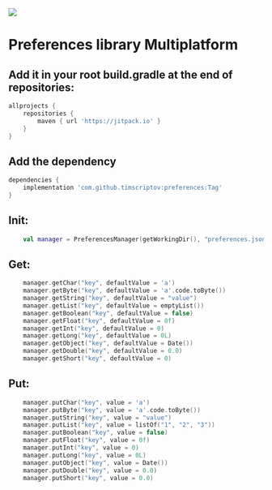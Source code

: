[![](https://jitpack.io/v/TimScriptov/preferences.svg)](https://jitpack.io/#TimScriptov/preferences)

# Preferences library Multiplatform

## Add it in your root build.gradle at the end of repositories:
```groovy
allprojects {
    repositories {
        maven { url 'https://jitpack.io' }
    }
}
```

## Add the dependency
```groovy
dependencies {
    implementation 'com.github.timscriptov:preferences:Tag'
}
```

## Init:
```kotlin
    val manager = PreferencesManager(getWorkingDir(), "preferences.json")
```

## Get:
```kotlin
    manager.getChar("key", defaultValue = 'a')
    manager.getByte("key", defaultValue = 'a'.code.toByte())
    manager.getString("key", defaultValue = "value")
    manager.getList("key", defaultValue = emptyList())
    manager.getBoolean("key", defaultValue = false)
    manager.getFloat("key", defaultValue = 0f)
    manager.getInt("key", defaultValue = 0)
    manager.getLong("key", defaultValue = 0L)
    manager.getObject("key", defaultValue = Date())
    manager.getDouble("key", defaultValue = 0.0)
    manager.getShort("key", defaultValue = 0)
```

## Put:
```kotlin
    manager.putChar("key", value = 'a')
    manager.putByte("key", value = 'a'.code.toByte())
    manager.putString("key", value = "value")
    manager.putList("key", value = listOf("1", "2", "3"))
    manager.putBoolean("key", value = false)
    manager.putFloat("key", value = 0f)
    manager.putInt("key", value = 0)
    manager.putLong("key", value = 0L)
    manager.putObject("key", value = Date())
    manager.putDouble("key", value = 0.0)
    manager.putShort("key", value = 0.0)
```
